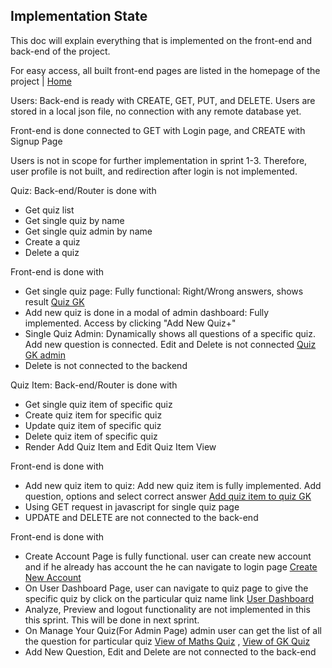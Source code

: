 ## Implementation State

This doc will explain everything that is implemented on the front-end and back-end of the project. 

For easy access, all built front-end pages are listed in the homepage of the project | [Home](http://localhost:3000/)

Users: 
Back-end is ready with CREATE, GET, PUT, and DELETE. Users are stored in a local json file, no connection with any remote database yet. 

Front-end is done connected to GET with Login page, and CREATE with Signup Page

Users is not in scope for further implementation in sprint 1-3. Therefore, user profile is not built, and redirection after login is not implemented. 

Quiz: 
Back-end/Router is done with 
- Get quiz list 
- Get single quiz by name 
- Get single quiz admin by name
- Create a quiz
- Delete a quiz 

Front-end is done with
- Get single quiz page: Fully functional: Right/Wrong answers, shows result [Quiz GK](http://localhost:3000/quiz/GK)
- Add new quiz is done in a modal of admin dashboard: Fully implemented. Access by clicking "Add New Quiz+"
- Single Quiz Admin: Dynamically shows all questions of a specific quiz. Add new question is connected. Edit and Delete is not connected [Quiz GK admin](http://localhost:3000/quiz/GK/quiz-admin)
- Delete is not connected to the backend

Quiz Item: 
Back-end/Router is done with 
- Get single quiz item of specific quiz
- Create quiz item for specific quiz
- Update quiz item of specific quiz
- Delete quiz item of specific quiz
- Render Add Quiz Item and Edit Quiz Item View

Front-end is done with 
- Add new quiz item to quiz: Add new quiz item is fully implemented. Add question, options and select correct answer [Add quiz item to quiz GK](http://localhost:3000/quizitem/quiz/GK/add-quiz-item)
- Using GET request in javascript for single quiz page
- UPDATE and DELETE are not connected to the back-end

Front-end is done with 
- Create Account Page is fully functional. user can create new account and if he already has account the he can navigate to login page [Create New Account](http://localhost:3000/users/create)
- On User Dashboard Page, user can navigate to quiz page to give the specific quiz by click on the particular quiz name link [User Dashboard](http://localhost:3000/users/dash-board/1)
- Analyze, Preview and logout functionality are not implemented in this this sprint. This will be done in next sprint.
- On Manage Your Quiz(For Admin Page) admin user can get the list of all the question for particular quiz [View of Maths Quiz](http://localhost:3000/quiz/Maths/quiz-admin#) , [View of GK Quiz](http://localhost:3000/quiz/GK/quiz-admin#)
- Add New Question, Edit and Delete are not connected to the back-end


